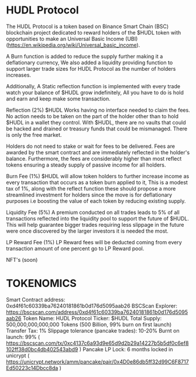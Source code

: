 **HUDL Protocol**
===============

The HUDL Protocol is a token based on Binance Smart Chain (BSC) blockchain project dedicated to reward holders of the $HUDL token with opportunities to make an Universal Basic Income (UBI) (https://en.wikipedia.org/wiki/Universal_basic_income).

A Burn function is added to reduce the supply further making it a deflationary currency, We also added a liquidity providing function to support larger trade sizes for HUDL Protocol as the number of holders increases.

Additionally, A Static reflection function is implemented with every trade watch your balance of $HUDL grow indefinitely, All you have to do is hold and earn and keep make some transaction.

Reflection (2%)
$HUDL Works having no interface needed to claim the fees. No action needs to be taken on the part of the holder other than to hold $HUDL in a wallet they control. With $HUDL, there are no vaults that could be hacked and drained or treasury funds that could be mismanaged. There is only the free market. 

Holders do not need to stake or wait for fees to be delivered. Fees are awarded by the smart contract and are immediately reflected in the holder's balance. Furthermore, the fees are considerably higher than most reflect tokens ensuring a steady supply of passive income for all holders.

Burn Fee (1%)
$HUDL will allow token holders to further increase income as every transaction that occurs as a token burn applied to it, This is a modest tax of 1%, along with the reflect function these should propose a more streamlined investment for holders since the move is for deflationary purposes i.e boosting the value of each token by reducing existing supply.


Liquidity Fee (5%)
A premium conducted on all trades leads to 5% of all transactions reflected into the liquidity pool to support the future of $HUDL. This will help guarantee bigger trades requiring less slippage in the future were once discovered by the larger investors it is needed the most.

LP Reward Fee (1%)
LP Reward fees will be deducted coming from every transaction amount of one percent go to LP Reward pool.

NFT's (soon)

TOKENOMICS
===============
Smart Contract address: 0xd4f61c60339ba76240181861b0d176d5095aab26
BSCScan Explorer: https://bscscan.com/address/0xd4f61c60339ba76240181861b0d176d5095aab26
Token Name: HUDL Protocol
Ticker: $HUDL
Total Supply: 500,000,000,000,000 Tokens (500 Billion, 99% burn on first launch)
Transfer Tax: 1%
Slippage tolerance (pancake trades): 10-20%
Burnt on launch: 99% ( https://bscscan.com/tx/0xc4137c6a93d9e65d9d2b29a14227b5b5df0c6ef8102ff38d0bc4db402543abd9 )
Pancake LP Lock: 6 months locked in unicrypt ( https://unicrypt.network/amm/pancake/pair/0x4D0e86db5ff32d99C6F8717Ed50223c14Dbcc8da )


